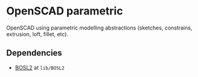 # OpenSCAD parametric

OpenSCAD using parametric modelling abstractions (sketches, constrains, extrusion, loft, fillet, etc).

## Dependencies
- [BOSL2](https://github.com/BelfrySCAD/BOSL2/archive/refs/heads/master.zip) at `lib/BOSL2`
